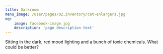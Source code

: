 ```yaml
---
title: Darkroom
menu_image: /user/pages/02.inventory/cat-enlargers.jpg
og:
    image: facebook-image.jpg
    description: 'page description text'
---
```


Sitting in the dark, red mood lighting and a bunch of toxic chemicals. What could be better?
